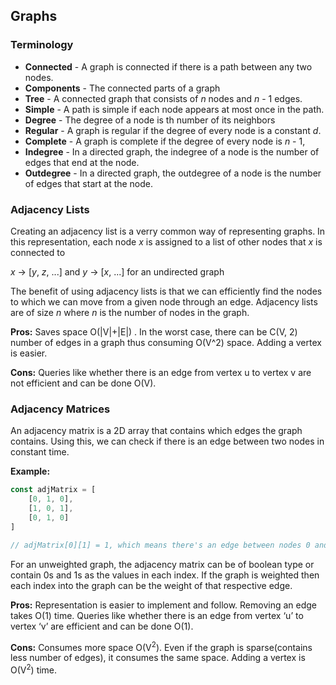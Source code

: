 ## Graphs

### Terminology
- **Connected** - A graph is connected if there is a path between any two nodes.
- **Components** - The connected parts of a graph
- **Tree** - A connected graph that consists of *n* nodes and *n* - 1 edges.
- **Simple** - A path is simple if each node appears at most once in the path.
- **Degree** - The degree of a node is th number of its neighbors
- **Regular** - A graph is regular if the degree of every node is a constant *d*.
- **Complete** - A graph is complete if the degree of every node is *n* - 1,
- **Indegree** - In a directed graph, the indegree of a node is the number of edges that end at the node.
- **Outdegree** - In a directed graph, the outdegree of a node is the number of edges that start at the node.

### Adjacency Lists

Creating an adjacency list is a verry common way of representing graphs. In this representation, each node *x* is assigned to a list of other nodes that *x* is connected to 

*x* -> [*y*, *z*, ...] and *y* -> [*x*, ...] for an undirected graph

The benefit of using adjacency lists is that we can efficiently find the nodes
to which we can move from a given node through an edge. Adjacency lists are of size *n* where *n* is the number of nodes in the graph.

**Pros:** Saves space O(|V|+|E|) . In the worst case, there can be C(V, 2) number of edges in a graph thus consuming O(V^2) space. Adding a vertex is easier.

**Cons:** Queries like whether there is an edge from vertex u to vertex v are not efficient and can be done O(V).

### Adjacency Matrices

An adjacency matrix is a 2D array that contains which edges the graph contains. Using this, we can check if there is an edge between two nodes in 
constant time. 

**Example:**

```JavaScript
const adjMatrix = [
    [0, 1, 0],
    [1, 0, 1],
    [0, 1, 0]
]

// adjMatrix[0][1] = 1, which means there's an edge between nodes 0 and 1
```

For an unweighted graph, the adjacency matrix can be of boolean type or contain 0s and 1s as the values in each index. If the
graph is weighted then each index into the graph can be the weight of that respective edge.

**Pros:** Representation is easier to implement and follow. Removing an edge takes O(1) time. Queries like whether there is an edge from vertex ‘u’ to vertex ‘v’ are efficient and can be done O(1).

**Cons:** Consumes more space O(V<sup>2</sup>). Even if the graph is sparse(contains less number of edges), it consumes the same space. Adding a vertex is O(V<sup>2</sup>) time.
